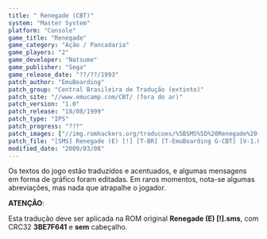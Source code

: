 ```yaml
---
title: " Renegade (CBT)"
system: "Master System"
platform: "Console"
game_title: "Renegade"
game_category: "Ação / Pancadaria"
game_players: "2"
game_developer: "Natsume"
game_publisher: "Sega"
game_release_date: "??/??/1993"
patch_author: "EmuBoarding"
patch_group: "Central Brasileira de Tradução (extinto)"
patch_site: "//www.emucamp.com/CBT/ (fora do ar)"
patch_version: "1.0"
patch_release: "18/08/1999"
patch_type: "IPS"
patch_progress: "???"
patch_images: ["//img.romhackers.org/traducoes/%5BSMS%5D%20Renegade%20-%20CBT%20-%201.png","//img.romhackers.org/traducoes/%5BSMS%5D%20Renegade%20-%20CBT%20-%202.png","//img.romhackers.org/traducoes/%5BSMS%5D%20Renegade%20-%20CBT%20-%203.png"]
patch_file: "[SMS] Renegade (E) [!] [T-BR] [T-EmuBoarding G-CBT] [V-1.0 A-1999].zip"
modified_date: "2009/03/08"
---
```

Os textos do jogo estão traduzidos e acentuados, e algumas mensagens em forma de gráfico foram editadas. Em raros momentos, nota-se algumas abreviações, mas nada que atrapalhe o jogador.

<b>ATENÇÃO</b>:

Esta tradução deve ser aplicada na ROM original <b>Renegade (E) [!].sms</b>, com CRC32 <b>3BE7F641</b> e <b>sem</b> cabeçalho.
